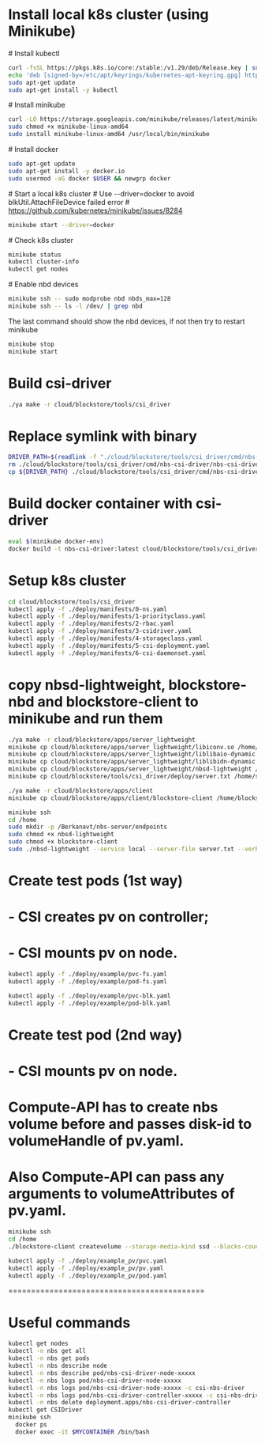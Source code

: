 # Install local k8s cluster (using Minikube)

\# Install kubectl

```bash
curl -fsSL https://pkgs.k8s.io/core:/stable:/v1.29/deb/Release.key | sudo gpg --dearmor -o /etc/apt/keyrings/kubernetes-apt-keyring.gpg
echo 'deb [signed-by=/etc/apt/keyrings/kubernetes-apt-keyring.gpg] https://pkgs.k8s.io/core:/stable:/v1.29/deb/ /' | sudo tee /etc/apt/sources.list.d/kubernetes.list
sudo apt-get update
sudo apt-get install -y kubectl
```

\# Install minikube

```bash
curl -LO https://storage.googleapis.com/minikube/releases/latest/minikube-linux-amd64
sudo chmod +x minikube-linux-amd64
sudo install minikube-linux-amd64 /usr/local/bin/minikube
```

\# Install docker

```bash
sudo apt-get update
sudo apt-get install -y docker.io
sudo usermod -aG docker $USER && newgrp docker
```

\# Start a local k8s cluster
\# Use --driver=docker to avoid blkUtil.AttachFileDevice failed error
\# https://github.com/kubernetes/minikube/issues/8284

```bash
minikube start --driver=docker
```

\# Check k8s cluster

```bash
minikube status
kubectl cluster-info
kubectl get nodes
```

\# Enable nbd devices
```bash
minikube ssh -- sudo modprobe nbd nbds_max=128
minikube ssh -- ls -l /dev/ | grep nbd
```
The last command should show the nbd devices, if not then try to restart minikube
```bash
minikube stop
minikube start
```

# Build csi-driver
```bash
./ya make -r cloud/blockstore/tools/csi_driver

```

# Replace symlink with binary

```bash
DRIVER_PATH=$(readlink -f "./cloud/blockstore/tools/csi_driver/cmd/nbs-csi-driver/nbs-csi-driver")
rm ./cloud/blockstore/tools/csi_driver/cmd/nbs-csi-driver/nbs-csi-driver
cp ${DRIVER_PATH} ./cloud/blockstore/tools/csi_driver/cmd/nbs-csi-driver/nbs-csi-driver
```

# Build docker container with csi-driver

```bash
eval $(minikube docker-env)
docker build -t nbs-csi-driver:latest cloud/blockstore/tools/csi_driver
```

# Setup k8s cluster

```bash
cd cloud/blockstore/tools/csi_driver
kubectl apply -f ./deploy/manifests/0-ns.yaml
kubectl apply -f ./deploy/manifests/1-priorityclass.yaml
kubectl apply -f ./deploy/manifests/2-rbac.yaml
kubectl apply -f ./deploy/manifests/3-csidriver.yaml
kubectl apply -f ./deploy/manifests/4-storageclass.yaml
kubectl apply -f ./deploy/manifests/5-csi-deployment.yaml
kubectl apply -f ./deploy/manifests/6-csi-daemonset.yaml
```

# copy nbsd-lightweight, blockstore-nbd and blockstore-client to minikube and run them
```bash
./ya make -r cloud/blockstore/apps/server_lightweight
minikube cp cloud/blockstore/apps/server_lightweight/libiconv.so /home/libiconv.so
minikube cp cloud/blockstore/apps/server_lightweight/liblibaio-dynamic.so /home/liblibaio-dynamic.so
minikube cp cloud/blockstore/apps/server_lightweight/liblibidn-dynamic.so /home/liblibidn-dynamic.so
minikube cp cloud/blockstore/apps/server_lightweight/nbsd-lightweight /home/nbsd-lightweight
minikube cp cloud/blockstore/tools/csi_driver/deploy/server.txt /home/server.txt

./ya make -r cloud/blockstore/apps/client
minikube cp cloud/blockstore/apps/client/blockstore-client /home/blockstore-client
```

```bash
minikube ssh
cd /home
sudo mkdir -p /Berkanavt/nbs-server/endpoints
sudo chmod +x nbsd-lightweight
sudo chmod +x blockstore-client
sudo ./nbsd-lightweight --service local --server-file server.txt --verbose
```

# Create test pods (1st way)
# - CSI creates pv on controller;
# - CSI mounts pv on node.

```bash
kubectl apply -f ./deploy/example/pvc-fs.yaml
kubectl apply -f ./deploy/example/pod-fs.yaml

kubectl apply -f ./deploy/example/pvc-blk.yaml
kubectl apply -f ./deploy/example/pod-blk.yaml
```

# Create test pod (2nd way)
# - CSI mounts pv on node.
#
# Compute-API has to create nbs volume before and passes disk-id to volumeHandle of pv.yaml.
# Also Compute-API can pass any arguments to volumeAttributes of pv.yaml.

```bash
minikube ssh
cd /home
./blockstore-client createvolume --storage-media-kind ssd --blocks-count 262144 --block-size 4096 --disk-id my-nbs-volume-id
```

```bash
kubectl apply -f ./deploy/example_pv/pvc.yaml
kubectl apply -f ./deploy/example_pv/pv.yaml
kubectl apply -f ./deploy/example_pv/pod.yaml
```

===========================================

# Useful commands

```bash
kubectl get nodes
kubectl -n nbs get all
kubectl -n nbs get pods
kubectl -n nbs describe node
kubectl -n nbs describe pod/nbs-csi-driver-node-xxxxx
kubectl -n nbs logs pod/nbs-csi-driver-node-xxxxx
kubectl -n nbs logs pod/nbs-csi-driver-node-xxxxx -c csi-nbs-driver
kubectl -n nbs logs pod/nbs-csi-driver-controller-xxxxx -c csi-nbs-driver
kubectl -n nbs delete deployment.apps/nbs-csi-driver-controller
kubectl get CSIDriver
minikube ssh
  docker ps
  docker exec -it $MYCONTAINER /bin/bash
```
